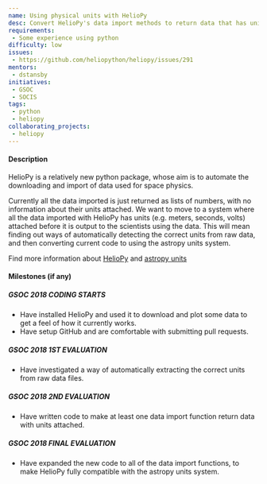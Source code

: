 ```yaml
---
name: Using physical units with HelioPy
desc: Convert HelioPy's data import methods to return data that has units attached.
requirements:
 - Some experience using python
difficulty: low
issues:
 - https://github.com/heliopython/heliopy/issues/291
mentors:
 - dstansby
initiatives:
 - GSOC
 - SOCIS
tags:
 - python
 - heliopy
collaborating_projects:
 - heliopy
---
```

#### Description

HelioPy is a relatively new python package, whose aim is to automate the
downloading and import of data used for space physics.

Currently all the data imported is just returned as lists of numbers, with no
information about their units attached. We want to move to a system where all
the data imported with HelioPy has units (e.g. meters, seconds, volts) attached
before it is output to the scientists using the data.
This will mean finding out ways of automatically detecting the correct units
from raw data, and then converting current code to using the astropy
units system.

Find more information about [HelioPy](http://docs.heliopy.org/en/stable/) and 
[astropy units](http://docs.astropy.org/en/stable/units/index.html)

#### Milestones (if any)

##### GSOC 2018 CODING STARTS

* Have installed HelioPy and used it to download and plot some data to get a
  feel of how it currently works.
* Have setup GitHub and are comfortable with submitting pull requests.

##### GSOC 2018 1ST EVALUATION

* Have investigated a way of automatically extracting the correct units from
  raw data files.

##### GSOC 2018 2ND EVALUATION

* Have written code to make at least one data import function return data
  with units attached.


##### GSOC 2018 FINAL EVALUATION

* Have expanded the new code to all of the data import functions, to make
  HelioPy fully compatible with the astropy units system.
